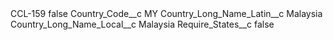 <?xml version="1.0" encoding="UTF-8"?>
<CustomMetadata xmlns="http://soap.sforce.com/2006/04/metadata" xmlns:xsi="http://www.w3.org/2001/XMLSchema-instance" xmlns:xsd="http://www.w3.org/2001/XMLSchema">
    <label>CCL-159</label>
    <protected>false</protected>
    <values>
        <field>Country_Code__c</field>
        <value xsi:type="xsd:string">MY</value>
    </values>
    <values>
        <field>Country_Long_Name_Latin__c</field>
        <value xsi:type="xsd:string">Malaysia</value>
    </values>
    <values>
        <field>Country_Long_Name_Local__c</field>
        <value xsi:type="xsd:string">Malaysia</value>
    </values>
    <values>
        <field>Require_States__c</field>
        <value xsi:type="xsd:boolean">false</value>
    </values>
</CustomMetadata>
